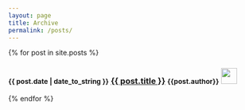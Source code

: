 ```yaml
---
layout: page
title: Archive
permalink: /posts/
---
```


{% for post in site.posts %}
<h3>
  <small>{{ post.date | date_to_string }}</small> <a href="{{ post.url }}">{{ post.title }}</a> <small>{{post.author}}</small>
  <img src="/images/team/{{post.authorslug}}.png" class="img-circle pull-right" style="width: 32px; height: 32px;">
</h3>
{% endfor %}

